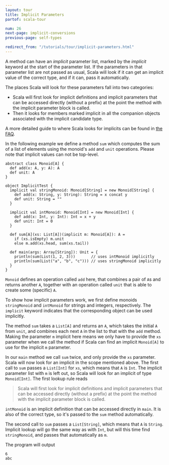 ```yaml
---
layout: tour
title: Implicit Parameters
partof: scala-tour

num: 26
next-page: implicit-conversions
previous-page: self-types

redirect_from: "/tutorials/tour/implicit-parameters.html"
---
```


A method can have an _implicit_ parameter list, marked by the _implicit_ keyword at the start of the parameter list. If the parameters in that parameter list are not passed as usual, Scala will look if it can get an implicit value of the correct type, and if it can, pass it automatically.

The places Scala will look for these parameters fall into two categories:

* Scala will first look for implicit definitions and implicit parameters that can be accessed directly (without a prefix) at the point the method with the implicit parameter block is called.
* Then it looks for members marked implicit in all the companion objects associated with the implicit candidate type.

A more detailed guide to where Scala looks for implicits can be found in [the FAQ](//docs.scala-lang.org/tutorials/FAQ/finding-implicits.html).

In the following example we define a method `sum` which computes the sum of a list of elements using the monoid's `add` and `unit` operations. Please note that implicit values can not be top-level.

```tut
abstract class Monoid[A] {
  def add(x: A, y: A): A
  def unit: A
}

object ImplicitTest {
  implicit val stringMonoid: Monoid[String] = new Monoid[String] {
    def add(x: String, y: String): String = x concat y
    def unit: String = ""
  }
  
  implicit val intMonoid: Monoid[Int] = new Monoid[Int] {
    def add(x: Int, y: Int): Int = x + y
    def unit: Int = 0
  }
  
  def sum[A](xs: List[A])(implicit m: Monoid[A]): A =
    if (xs.isEmpty) m.unit
    else m.add(xs.head, sum(xs.tail))
    
  def main(args: Array[String]): Unit = {
    println(sum(List(1, 2, 3)))       // uses intMonoid implicitly
    println(sum(List("a", "b", "c"))) // uses stringMonoid implicitly
  }
}
```

`Monoid` defines an operation called `add` here, that combines a pair of `A`s and returns another `A`, together with an operation called `unit` that is able to create some (specific) `A`.

To show how implicit parameters work, we first define monoids `stringMonoid` and `intMonoid` for strings and integers, respectively. The `implicit` keyword indicates that the corresponding object can be used implicitly.

The method `sum` takes a `List[A]` and returns an `A`, which takes the initial `A` from `unit`, and combines each next `A` in the list to that with the `add` method. Making the parameter `m` implicit here means we only have to provide the `xs` parameter when we call the method if Scala can find an implicit `Monoid[A]` to use for the implicit `m` parameter.

In our `main` method we call `sum` twice, and only provide the `xs` parameter. Scala will now look for an implicit in the scope mentioned above. The first call to `sum` passes a `List[Int]` for `xs`, which means that `A` is `Int`. The implicit parameter list with `m` is left out, so Scala will look for an implicit of type `Monoid[Int]`. The first lookup rule reads

> Scala will first look for implicit definitions and implicit parameters that can be accessed directly (without a prefix) at the point the method with the implicit parameter block is called.

`intMonoid` is an implicit definition that can be accessed directly in `main`. It is also of the correct type, so it's passed to the `sum` method automatically.

The second call to `sum` passes a `List[String]`, which means that `A` is `String`. Implicit lookup will go the same way as with `Int`, but will this time find `stringMonoid`, and passes that automatically as `m`.

The program will output
```
6
abc
```
